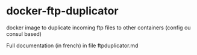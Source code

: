 # docker-ftp-duplicator
docker image to duplicate incoming ftp files to other containers (config ou consul based)  
  
Full documentation (in french) in file ftpduplicator.md
